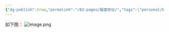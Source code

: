 ```yaml
---
{"dg-publish":true,"permalink":"/02-pages/磁盘地址/","tags":["personal/blog","计算机组成原理"]}
---
```


如下图：
![image.png](https://yelanyanyu-img-bed.oss-cn-hangzhou.aliyuncs.com/img/blog/2024/08/20240822200629.png)
